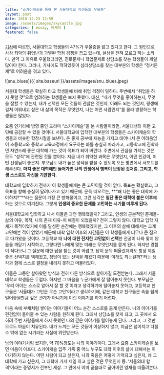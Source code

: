 ```yaml
---
title: "스카이캐슬을 통해 본 서울대학교 학생들의 우울증"
layout: post
date: 2018-12-23 12:59
image: /assets/images/skycastle.jpg
categories: [ essay, 에세이 ]
featured: false
---
```


[기사](https://news.v.daum.net/v/20181130174505442)에 따르면, 서울대학교 학생들의 47%가 우울증을 앓고 있다고 한다. 그 원인으로 사상 최악의 취업난과 과열된 학점 경쟁을 꼽고 있는데, 실상을 전혀 모르고 하는 소리다. 만약 그 이유로 우울했더라면, 진로문제나 학업문제로 상담소를 찾는 학생들이 제일 많아야 한다. 그러나, 기사에도 적혀있듯이 심리상담소를 찾는 대부분의 학생은 “정서문제”로 어려움을 겪고 있다.

![snu_blues]({{ site.baseurl }}/assets/images/snu_blues.jpeg)

서울대 학생들은 확실히 타교 학생들에 비해 취업 걱정이 덜하다. 주변에서 “취업을 하지 못할 것”으로 염려하는 학생들은 보지 못했다. 대신, “내가 무엇을 좋아하는지, 무엇을 잘할 수 있는지, 내가 선택한 모든 것들이 괜찮은 것인지, 이래도 되는 것인지, 평생에 걸쳐 이뤄내고 싶은 내 삶의 목적은 무엇인지, 나는 어떤 사람인지”를 몰라 방황하는 학생들은 많았다.

요즘 인기리에 방영 중인 드라마 “스카이캐슬”을 본 사람들이라면, 서울대생의 이런 고민에 공감할 수 있을 것이다. 서울대학교에 입학한 대부분의 학생들은 스카이캐슬의 학생들과 비슷한 학창시절을 보낸다. 운 좋게 공부에 재능을 가지고 태어나서 큰 어려움없이 초등학교와 중학교 교육과정에서 요구하는 바를 충실히 따라가고, 고등학교에 진학하면 자연스레 좋은 대학에 가는 것이 목표가 되어 버린다. 주변에서 관심을 가지는 것은 모두 “성적”에 관련된 것들 뿐이다. 지금 내가 취약한 과목은 무엇인지, 어떤 인강이, 어떤 선생님이 좋은지. 부모님도 내가 높은 성적을 받을 수 있도록 모든 방면에서 서포트를 해주신다. **마치 좋은 대학에만 들어가면 나의 인생에서 행복이 보장된 것처럼. 그리고, 학생 스스로도 자신을 기만한다.**

대학교에 입학하기 전까지 이 학생들에게는 큰 고민이랄 것이 없다. 목표는 확실했고, 그 목표를 향해 충실히 달려나가고 있기 때문에. 문득 떠오르는, **“왜 나는 좋은 대학에 가야하지?”**라는 질문이 가장 큰 방해물이고, 그런 생각은 **일단 좋은 대학에 붙은 이후**에 하는 것으로 여겨진다. 그렇게 **인생의 중요한 문제를 고민하는 시기를 미루게 된다.**

서울대학교에 입학하고 나서 이들은 과연 행복했을까? 그리고, 인생의 근본적인 문제들-삶의 이유, 목적, 나의 존재 이유-이 해결이 되었을까? 전혀 그렇지 않다. 대학교 입학 자체가 목적이었기에 이를 달성한 순간에는 행복했겠지만, 그 이후의 삶에 대해서는 크게 고민해본 적이 없었기 때문에 대학 입학 이후의 시간들은 이 학생들에게 너무나 큰 짐으로 다가왔을 것이다. 고등학교 때 **나에 대한 진지한 고민없이 선택**한 전공이 나와 맞지 않음을 깨닫기 시작하고, 그렇다면 나에게 맞는 미래는 무엇인지를 묻게 된다. 하지만 경험이 적다보니 그 질문에 대한 답을 찾는 것이 어렵고, 답이 문득 떠올랐더라도 항상 제일 좋은 선택지를 택해왔고, 정답이 있는 선택을 해왔기 때문에 ‘이래도 되는걸까?’라는 생각과 함께 스스로 결정을 내리지 못하고 머물러있다. 

이들은 그동안 살아왔던 방식과 전혀 다른 방식으로 살아가길 도전받는다. 그래서 서울대학교 학생들은 두렵다. 하지만 그 마음을 누군가에게 잘 털어놓지 못한다. 부모님은 ‘우리 아이는 스스로 알아서 잘 할 것’이라고 생각하기에 털어놓지 못하고, 고등학교 친구들은 ‘서울대가 고민은 무슨 고민’이라고 생각하기에, 같은 대학교 친구들은 속을 쉽게 털어놓을만큼 깊은 관계가 아니기에 이런 이야기를 하기 어렵다.

마음 속에 부채처럼 쌓이는 이야기들이 어느 순간 스스로를 곪게 만든다. 나의 이야기를 편견없이 들어줄 수 있는 사람을 원하게 된다. 그래서 상담소를 찾게 되고, 그 곳에서 오히려 주변 사람들에게 하지 못했던 나의 깊은 이야기를 털어놓게 된다. 그리고, 그 것만으로도 마음이 치유된다. 내가 느끼는 모든 것들이 이상하지 않고, 지금은 넘어지고 다칠 수 밖에 없는 시기라는 사실에 위안받는다. 

남의 이야기처럼 썼지만, 약 70%정도는 나의 이야기이다. 그래서 요즘 스카이캐슬을 보면 마음이 아프다. 스카이캐슬 입주 가족 중 어느 누구도 대학 이후의 삶에 대해서는 이야기하지 않는다. 어떤 사람이 되고 싶은지, 나의 죽음은 어떻게 기억되고 싶은지, 왜 그 대학에 가고 싶은지, 그 대학에 가서 제일 하고 싶은 것은 무엇인지 등. ‘서울의대 합격’이라는 증명서가 전부인 세상. 그 안에서 이미 곪을대로 곪아버린 영재를 떠올려본다. 